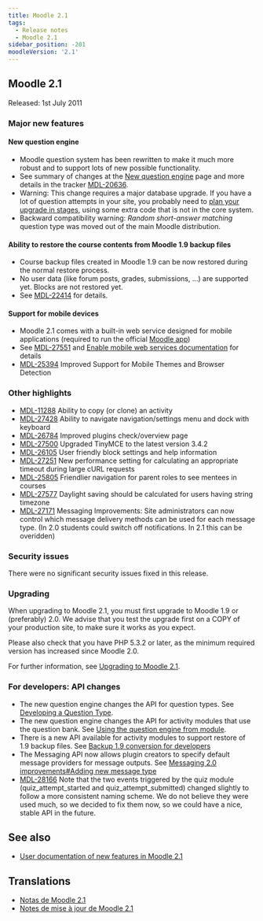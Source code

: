 ```yaml
---
title: Moodle 2.1
tags:
  - Release notes
  - Moodle 2.1
sidebar_position: -201
moodleVersion: '2.1'
---
```


## Moodle 2.1

Released: 1st July 2011

### Major new features

#### New question engine

- Moodle question system has been rewritten to make it much more robust and to support lots of new possible functionality.
- See summary of changes at the [New question engine](https://docs.moodle.org/dev/Moodle_2.1_release_notes/New_question_engine) page and more details in the tracker [MDL-20636](https://tracker.moodle.org/browse/MDL-20636).
- Warning: This change requires a major database upgrade.  If you have a lot of question attempts in your site, you probably need to [plan your upgrade in stages](https://docs.moodle.org/21/en/Upgrading_to_Moodle_2.1#Planning_the_question_engine_upgrade), using some extra code that is not in the core system.
- Backward compatibility warning: *Random short-answer matching* question type was moved out of the main Moodle distribution.

#### Ability to restore the course contents from Moodle 1.9 backup files

- Course backup files created in Moodle 1.9 can be now restored during the normal restore process.
- No user data (like forum posts, grades, submissions, ...) are supported yet. Blocks are not restored yet.
- See [MDL-22414](https://tracker.moodle.org/browse/MDL-22414) for details.

#### Support for mobile devices

- Moodle 2.1 comes with a built-in web service designed for mobile applications (required to run the official [Moodle app](https://docs.moodle.org/dev/Mobile_app))
- See [MDL-27551](https://tracker.moodle.org/browse/MDL-27551) and [Enable mobile web services documentation](https://docs.moodle.org/en/Enable_mobile_web_services) for details
- [MDL-25394](https://tracker.moodle.org/browse/MDL-25394) Improved Support for Mobile Themes and Browser Detection

### Other highlights

- [MDL-11288](https://tracker.moodle.org/browse/MDL-11288) Ability to copy (or clone) an activity
- [MDL-27428](https://tracker.moodle.org/browse/MDL-27428) Ability to navigate navigation/settings menu and dock with keyboard
- [MDL-26784](https://tracker.moodle.org/browse/MDL-26784) Improved plugins check/overview page
- [MDL-27500](https://tracker.moodle.org/browse/MDL-27500) Upgraded TinyMCE to the latest version 3.4.2
- [MDL-26105](https://tracker.moodle.org/browse/MDL-26105) User friendly block settings and help information
- [MDL-27251](https://tracker.moodle.org/browse/MDL-27251) New performance setting for calculating an appropriate timeout during large cURL requests
- [MDL-25805](https://tracker.moodle.org/browse/MDL-25805) Friendlier navigation for parent roles to see mentees in courses
- [MDL-27577](https://tracker.moodle.org/browse/MDL-27577) Daylight saving should be calculated for users having string timezone
- [MDL-27171](https://tracker.moodle.org/browse/MDL-27171) Messaging Improvements: Site administrators can now control which message delivery methods can be used for each message type.  (In 2.0 students could switch off notifications.  In 2.1 this can be overidden)

### Security issues

There were no significant security issues fixed in this release.

### Upgrading

When upgrading to Moodle 2.1, you must first upgrade to Moodle 1.9 or (preferably) 2.0. We advise that you test the upgrade first on a COPY of your production site, to make sure it works as you expect.

Please also check that you have PHP 5.3.2 or later, as the minimum required version has increased since Moodle 2.0.

For further information, see [Upgrading to Moodle 2.1](https://docs.moodle.org/21/en/Upgrading_to_Moodle_2.1).

### For developers: API changes

- The new question engine changes the API for question types. See [Developing a Question Type](https://docs.moodle.org/dev/Developing_a_Question_Type).
- The new question engine changes the API for activity modules that use the question bank. See [Using the question engine from module](https://docs.moodle.org/dev/Using_the_question_engine_from_module).
- There is a new API available for activity modules to support restore of 1.9 backup files. See [Backup 1.9 conversion for developers](https://docs.moodle.org/dev/Backup_1.9_conversion_for_developers)
- The Messaging API now allows plugin creators to specify default message providers for message outputs. See [Messaging 2.0 improvements#Adding new message type](https://docs.moodle.org/dev/Messaging_2.0_improvements#Adding_new_message_type)
- [MDL-28166](https://tracker.moodle.org/browse/MDL-28166) Note that the two events triggered by the quiz module (quiz_attempt_started and quiz_attempt_submitted) changed slightly to follow a more consistent naming scheme. We do not believe they were used much, so we decided to fix them now, so we could have a nice, stable API in the future.

## See also

- [User documentation of new features in Moodle 2.1](https://docs.moodle.org/21/en/Category:New_features)

## Translations

- [Notas de Moodle 2.1](https://docs.moodle.org/es/Notas_de_Moodle_2.1)
- [Notes de mise à jour de Moodle 2.1](https://docs.moodle.org/fr/Notes_de_mise_à_jour_de_Moodle_2.1)
